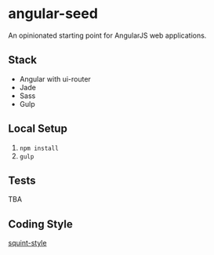 # angular-seed

An opinionated starting point for AngularJS web applications.

## Stack

- Angular with ui-router
- Jade
- Sass
- Gulp

## Local Setup

1. `npm install`
2. `gulp`

## Tests

TBA

## Coding Style

[squint-style](https://github.com/RyanWarner/squint-style)